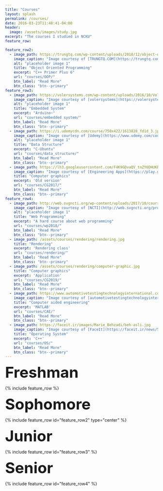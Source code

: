 ```yaml
---
title: "Courses"
layout: splash
permalink: /courses/
date: 2016-03-23T11:48:41-04:00
header:
  image: /assets/images/study.jpg
excerpt: "The courses I studied in NCKU"
feature_row:

feature_row2:
  - image_path: https://trungtq.com/wp-content/uploads/2018/12/object-oriented-programming-oop.png
    image_caption: "Image courtesy of [TRUNGTQ.COM](https://trungtq.com/2018/12/15/object-oriented-analysis-and-design/)"
    alt: "placeholder image 1"
    title: "Object Oriented Programming"
    excerpt: "C++ Primer Plus 6"
    url: "courses/OOP/"
    btn_label: "Read More"
    btn_class: "btn--primary"
feature_row3:
  - image_path: https://volersystems.com/wp-content/uploads/2016/10/Voler-Robot-embeddedsystems.png
    image_caption: "Image courtesy of [volersystems](https://volersystems.com/product-design/embedded-systems/)"
    alt: "placeholder image 1"
    title: "Embedded System"
    excerpt: "Arduino~"
    url: "courses/embedded system/"
    btn_label: "Read More"
    btn_class: "btn--primary"
  - image_path: https://i.udemycdn.com/course/750x422/1613828_fd1d_3.jpg
    image_caption: "Image courtesy of [Udemy](https://www.udemy.com/course/coding-java-interview-algorithms-data-structure/)"
    alt: "placeholder image 1"
    title: "Data Structure"
    excerpt: "C-Ubuntu"
    url: "courses/data_structure/"
    btn_label: "Read More"
    btn_class: "btn--primary"
  - image_path: https://lh3.googleusercontent.com/F4K9GDvaQV_tnZY6DHUKEpsp3u7K3ZBvjXNDhhvWhc-akUJessnJC_fzLGV4Nq2e6dU
    image_caption: "Image courtesy of [Engineering Apps](https://play.google.com/store/apps/details?id=com.faadooengineers.free_computergraphics&hl=zh)"
    title: "Computer graphics"
    excerpt: 'Old version'
    url: "courses/CG2017/"
    btn_label: "Read More"
    btn_class: "btn--primary"
feature_row4:
  - image_path: http://web.svgncti.org/wp-content/uploads/2017/10/course-product-image.Web-Programmingpng-600x360.png
    image_caption: "Image courtesy of [NCTI](http://web.svgncti.org/product/web-programming/)"
    alt: "placeholder image 1"
    title: "Web Programming"
    excerpt: "A hard course about web programming"
    url: "courses/wp2018/"
    btn_label: "Read More"
    btn_class: "btn--primary"
  - image_path: /assets/courses/rendering/rendering.jpg
    title: "Rendering"
    excerpt: 'Rendering class'
    url: "courses/rendering/"
    btn_label: "Read More"
    btn_class: "btn--primary"
  - image_path: /assets/courses/rendering/computer-graphic.jpg
    title: "Computer graphics"
    excerpt: 'Application'
    url: "courses/CG2019/"
    btn_label: "Read More"
    btn_class: "btn--primary"
  - image_path: https://www.automotivetestingtechnologyinternational.com/wp-content/uploads/2018/08/5.-Computational-Fluid-Dynamics-CFD-Streamline-model-simulation-I.D.-R-Pikes-Peak.jpg
    image_caption: "Image courtesy of [automotivetestingtechnologyinternational](https://www.automotivetestingtechnologyinternational.com/)"
    title: "Computer aided engineering"
    excerpt: 'MATLAB'
    url: "courses/CAE/"
    btn_label: "Read More"
    btn_class: "btn--primary"  
  - image_path: https://faceit.ir/images/Marie_Behzadi/beh-asli.jpg
    image_caption: "Image courtesy of [FaceIt](https://faceit.ir/news/5610/Which-Operating-System-Should-You-Choose-For-Your-Next-PC)"
    title: "Operating System"
    excerpt: 'C++'
    url: "courses/OS/"
    btn_label: "Read More"
    btn_class: "btn--primary" 
---
```


<b style=" font-size: 50px;">Freshman</b>


{% include feature_row %}


<b style=" font-size: 50px;">Sophomore</b>



{% include feature_row id="feature_row2" type="center" %}


<b style=" font-size: 50px;">Junior</b>

 
{% include feature_row id="feature_row3"  %}

<b style=" font-size: 50px;">Senior</b>

<!--
{% include feature_row id="intro4" type="center" %}
-->

{% include feature_row id="feature_row4"  %}


